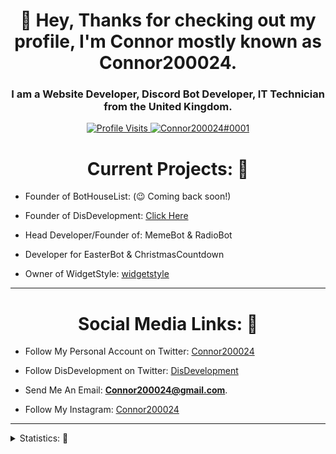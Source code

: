 <h1 align="center">👋 Hey, Thanks for checking out my profile, I'm Connor mostly known as Connor200024.</h1>
<h3 align="center">I am a Website Developer, Discord Bot Developer, IT Technician from the United Kingdom.</h3>

<p align="center">
  <a href="https://github.com/Connor200024">
    <img src="https://komarev.com/ghpvc/?username=Connor200024&style=flat-square&label=Profile%20Views&logo=github" alt="Profile Visits"/>
  </a>
  <a href="https://discord.com/users/324646179134636043">
    <img src="https://img.shields.io/badge/Connor200024%230001-%237289da?logo=discord&style=flat-square" alt="Connor200024#0001"/>
  </a>
</p>

<h1 align="center">Current Projects: 🤔</h1>

- Founder of BotHouseList: (😉 Coming back soon!)

- Founder of DisDevelopment: [Click Here](https://discord.gg/ABkPPztHdE)

- Head Developer/Founder of: MemeBot & RadioBot

- Developer for EasterBot & ChristmasCountdown

- Owner of WidgetStyle: [widgetstyle](https://www.widgetstyle.xyz)

<hr>

<h1 align="center">Social Media Links: 🔗</h1>

- Follow My Personal Account on Twitter: [Connor200024](https://twitter.com/Connor200024)

- Follow DisDevelopment on Twitter: [DisDevelopment](https://twitter.com/DisDevelopmentt)

- Send Me An Email: **Connor200024@gmail.com**.

- Follow My Instagram: [Connor200024](https://www.instagram.com/connor_200024/)
<hr>


<details>
<summary>Statistics: 🤪</summary> 
<img src="https://github-readme-stats.vercel.app/api/top-langs/?username=Connor200024&layout=compact&theme=tokyonight" />
<img src="https://github-readme-stats.vercel.app/api?username=Connor200024&count_private=true&show_icons=true&theme=tokyonight" />
</details>
